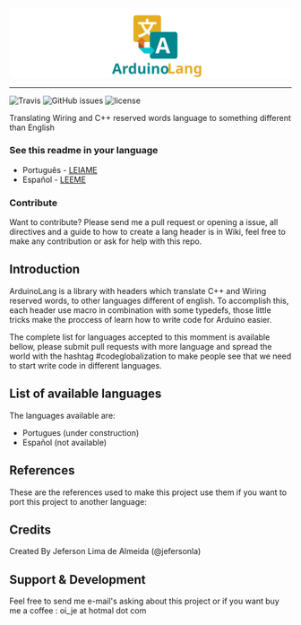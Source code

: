 ![ArduinoJson](banner.svg)

---

![Travis](https://img.shields.io/travis/jefersonla/ArduinoLang.svg)
![GitHub issues](https://img.shields.io/github/issues/jefersonla/ArduinoLang.svg)
![license](https://img.shields.io/github/license/jefersonla/ArduinoLang.svg)

Translating Wiring and C++ reserved words language to
something different than English

### See this readme in your language

* Português - [LEIAME](/LEIAME.md)
* Español   - [LEEME](/LEEME.md)

### Contribute

Want to contribute? Please send me a pull request or opening
a issue, all directives and a guide to how to create a lang
header is in Wiki, feel free to make any contribution or ask
for help with this repo.

## Introduction

ArduinoLang is a library with headers which translate C++ 
and Wiring reserved words, to other languages different of
english. To accomplish this, each header use macro in
combination with some typedefs, those little tricks make
the proccess of learn how to write code for Arduino
easier.

The complete list for languages accepted to this momment 
is available bellow, please submit pull requests with 
more language and spread the world with the hashtag
\#codeglobalization to make people see that we need to
start write code in different languages.

## List of available languages

The languages available are:

* Portugues (under construction)
* Español (not available)

## References

These are the references used to make this project use them
if you want to port this project to another language:


## Credits

Created By Jeferson Lima de Almeida (@jefersonla)

## Support & Development

Feel free to send me e-mail's asking about this project or
if you want buy me a coffee : oi_je at hotmal dot com

